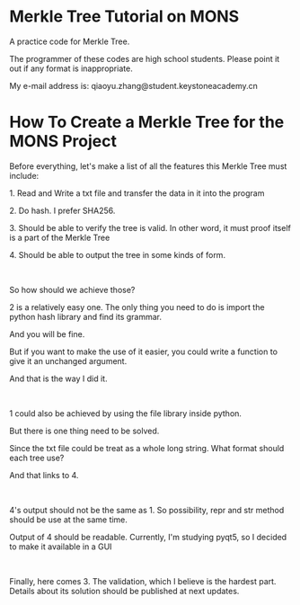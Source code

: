 # Merkle Tree Tutorial on MONS
 <p>A practice code for Merkle Tree. </p>
 <p>The programmer of these codes are high school students. Please point it out if any format is inappropriate. </p>
 <p>My e-mail address is: qiaoyu.zhang@student.keystoneacademy.cn</p>

# How To Create a Merkle Tree for the MONS Project

<p>Before everything, let's make a list of all the features this Merkle Tree must include:</p>
<p>1. Read and Write a txt file and transfer the data in it into the program</p>
<p>2. Do hash. I prefer SHA256. </p>
<p>3. Should be able to verify the tree is valid. In other word, it must proof itself is a part of the Merkle Tree</p>
<p>4. Should be able to output the tree in some kinds of form.</p>

<br />

<p>So how should we achieve those?</p>

<p>2 is a relatively easy one. The only thing you need to do is import the python hash library and find its grammar.</p>
<p>And you will be fine.</p>
<p>But if you want to make the use of it easier, you could write a function to give it an unchanged argument.</p>
<p>And that is the way I did it.</p>

<br />

<p>1 could also be achieved by using the file library inside python.</p>
<p>But there is one thing need to be solved.</p>
<p>Since the txt file could be treat as a whole long string. What format should each tree use?</p>
<p>And that links to 4.</p>

<br />

<p>4's output should not be the same as 1. So possibility, repr and str method should be use at the same time. </p>
<p>Output of 4 should be readable. Currently, I'm studying pyqt5, so I decided to make it available in a GUI</p>

<br />

<p>Finally, here comes 3. The validation, which I believe is the hardest part. Details about its solution should be published at next updates. </p>

<br />
